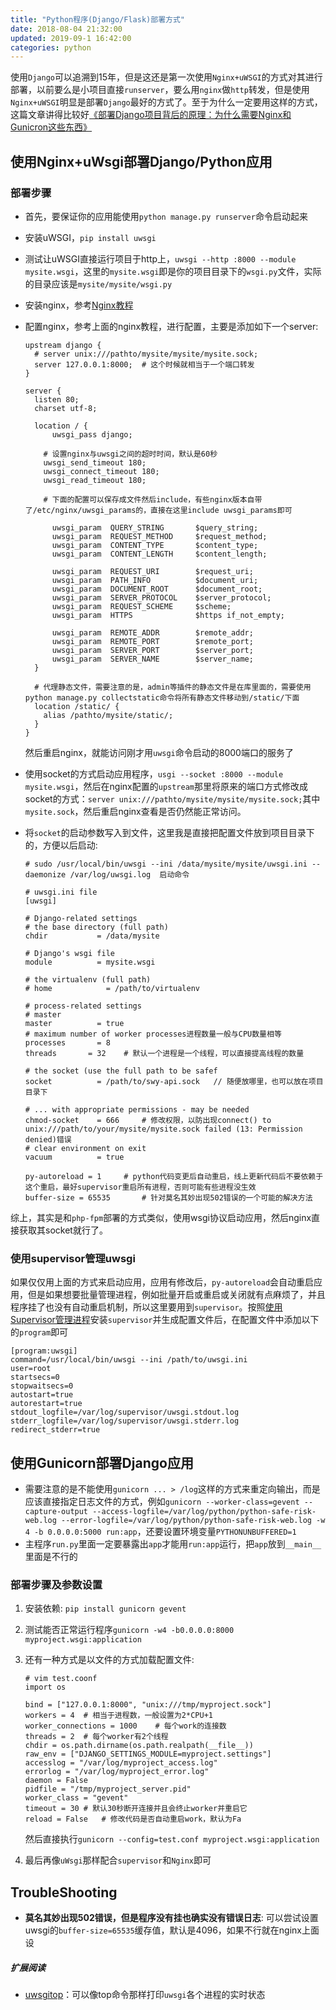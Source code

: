 ```yaml
---
title: "Python程序(Django/Flask)部署方式"
date: 2018-08-04 21:32:00
updated: 2019-09-1 16:42:00
categories: python
---
```


使用`Django`可以追溯到15年，但是这还是第一次使用`Nginx+uWSGI`的方式对其进行部署，以前要么是小项目直接`runserver`，要么用`nginx`做`http`转发，但是使用`Nginx+uWSGI`明显是部署`Django`最好的方式了。至于为什么一定要用这样的方式，这篇文章讲得比较好[《部署Django项目背后的原理：为什么需要Nginx和Gunicron这些东西》](https://www.kawabangga.com/posts/2941)

<!--more-->

## 使用Nginx+uWsgi部署Django/Python应用

### 部署步骤

- 首先，要保证你的应用能使用`python manage.py runserver`命令启动起来

- 安装uWSGI，`pip install uwsgi`

- 测试让uWSGI直接运行项目于http上，`uwsgi --http :8000 --module mysite.wsgi`，这里的`mysite.wsgi`即是你的项目目录下的`wsgi.py`文件，实际的目录应该是`mysite/mysite/wsgi.py`

- 安装nginx，参考[Nginx教程](http://haofly.net/nginx)

- 配置nginx，参考上面的nginx教程，进行配置，主要是添加如下一个server:

  ```nginx
  upstream django {
  	# server unix:///pathto/mysite/mysite/mysite.sock;
  	server 127.0.0.1:8000;	# 这个时候就相当于一个端口转发
  }
  
  server {
  	listen 80;
  	charset utf-8;
  
  	location / {
  		uwsgi_pass django;
  
      # 设置nginx与uwsgi之间的超时时间，默认是60秒
      uwsgi_send_timeout 180;
      uwsgi_connect_timeout 180;
      uwsgi_read_timeout 180;
  
      # 下面的配置可以保存成文件然后include，有些nginx版本自带了/etc/nginx/uwsgi_params的，直接在这里include uwsgi_params即可
      
  		uwsgi_param  QUERY_STRING       $query_string;
  		uwsgi_param  REQUEST_METHOD     $request_method;
  		uwsgi_param  CONTENT_TYPE       $content_type;
  		uwsgi_param  CONTENT_LENGTH     $content_length;
  
  		uwsgi_param  REQUEST_URI        $request_uri;
  		uwsgi_param  PATH_INFO          $document_uri;
  		uwsgi_param  DOCUMENT_ROOT      $document_root;
  		uwsgi_param  SERVER_PROTOCOL    $server_protocol;
  		uwsgi_param  REQUEST_SCHEME     $scheme;
  		uwsgi_param  HTTPS              $https if_not_empty;
  
  		uwsgi_param  REMOTE_ADDR        $remote_addr;
  		uwsgi_param  REMOTE_PORT        $remote_port;
  		uwsgi_param  SERVER_PORT        $server_port;
  		uwsgi_param  SERVER_NAME        $server_name;
  	}
    
    # 代理静态文件，需要注意的是，admin等插件的静态文件是在库里面的，需要使用python manage.py collectstatic命令将所有静态文件移动到/static/下面
    location /static/ {
      alias /pathto/mysite/static/;
    }
  }
  ```

  然后重启nginx，就能访问刚才用`uwsgi`命令启动的8000端口的服务了

- 使用socket的方式启动应用程序，`usgi --socket :8000 --module mysite.wsgi`，然后在nginx配置的`upstream`那里将原来的端口方式修改成socket的方式：`server unix:///pathto/mysite/mysite/mysite.sock;`其中`mysite.sock`，然后重启nginx查看是否仍然能正常访问。

- 将`socket`的启动参数写入到文件，这里我是直接把配置文件放到项目目录下的，方便以后启动:

  ```shell
  # sudo /usr/local/bin/uwsgi --ini /data/mysite/mysite/uwsgi.ini --daemonize /var/log/uwsgi.log  启动命令
  
  # uwsgi.ini file
  [uwsgi]
  
  # Django-related settings
  # the base directory (full path)
  chdir           = /data/mysite
  
  # Django's wsgi file
  module          = mysite.wsgi
  
  # the virtualenv (full path)
  # home            = /path/to/virtualenv
  
  # process-related settings
  # master
  master          = true
  # maximum number of worker processes进程数量一般与CPU数量相等
  processes       = 8
  threads 		= 32	# 默认一个进程是一个线程，可以直接提高线程的数量
  
  # the socket (use the full path to be safef
  socket          = /path/to/swy-api.sock	// 随便放哪里，也可以放在项目目录下
  
  # ... with appropriate permissions - may be needed
  chmod-socket    = 666		# 修改权限，以防出现connect() to unix:///path/to/your/mysite/mysite.sock failed (13: Permission
  denied)错误
  # clear environment on exit
  vacuum          = true
  
  py-autoreload = 1		# python代码变更后自动重启，线上更新代码后不要依赖于这个重启，最好supervisor重启所有进程，否则可能有些进程没生效
  buffer-size = 65535		# 针对莫名其妙出现502错误的一个可能的解决方法
  ```

综上，其实是和`php-fpm`部署的方式类似，使用wsgi协议启动应用，然后nginx直接获取其socket就行了。

### 使用supervisor管理uwsgi

如果仅仅用上面的方式来启动应用，应用有修改后，`py-autoreload`会自动重启应用，但是如果想要批量管理进程，例如批量开启或重启或关闭就有点麻烦了，并且程序挂了也没有自动重启机制，所以这里要用到`supervisor`。按照[使用Supervisor管理进程](https://haofly.net/supervisor)安装`supervisor`并生成配置文件后，在配置文件中添加以下的`program`即可

```shell
[program:uwsgi]
command=/usr/local/bin/uwsgi --ini /path/to/uwsgi.ini
user=root
startsecs=0
stopwaitsecs=0
autostart=true
autorestart=true
stdout_logfile=/var/log/supervisor/uwsgi.stdout.log
stderr_logfile=/var/log/supervisor/uwsgi.stderr.log
redirect_stderr=true
```

## 使用Gunicorn部署Django应用

- 需要注意的是不能使用`gunicorn ... > /log`这样的方式来重定向输出，而是应该直接指定日志文件的方式，例如`gunicorn --worker-class=gevent --capture-output --access-logfile=/var/log/python/python-safe-risk-web.log --error-logfile=/var/log/python/python-safe-risk-web.log -w 4 -b 0.0.0.0:5000 run:app`，还要设置环境变量`PYTHONUNBUFFERED=1`
- 主程序`run.py`里面一定要暴露出`app`才能用`run:app`运行，把`app`放到`__main__`里面是不行的

### 部署步骤及参数设置

1. 安装依赖: `pip install gunicorn gevent`

2. 测试能否正常运行程序`gunicorn -w4 -b0.0.0.0:8000 myproject.wsgi:application`

3. 还有一种方式是以文件的方式加载配置文件:

   ```shell
   # vim test.coonf
   import os
   
   bind = ["127.0.0.1:8000", "unix:///tmp/myproject.sock"]
   workers = 4	# 相当于进程数，一般设置为2*CPU+1
   worker_connections = 1000	# 每个work的连接数
   threads = 2	# 每个worker有2个线程
   chdir = os.path.dirname(os.path.realpath(__file__))
   raw_env = ["DJANGO_SETTINGS_MODULE=myproject.settings"]
   accesslog = "/var/log/myproject_access.log"
   errorlog = "/var/log/myproject_error.log"
   daemon = False
   pidfile = "/tmp/myproject_server.pid"
   worker_class = "gevent"
   timeout = 30	# 默认30秒断开连接并且会终止worker并重启它
   reload = False	# 修改代码是否自动重启work，默认为Fa
   ```

   然后直接执行`gunicorn --config=test.conf myproject.wsgi:application`

4. 最后再像`uWsgi`那样配合`supervisor`和`Nginx`即可

## TroubleShooting

- **莫名其妙出现502错误，但是程序没有挂也确实没有错误日志**: 可以尝试设置uwsgi的`buffer-size=65535`缓存值，默认是4096，如果不行就在nginx上面设

##### 扩展阅读

- [uwsgitop](https://github.com/xrmx/uwsgitop)：可以像top命令那样打印`uwsgi`各个进程的实时状态